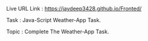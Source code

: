 Live URL Link : https://jaydeep3428.github.io/Fronted/

Task : Java-Script Weather-App Task.

Topic : Complete The Weather-App Task.
